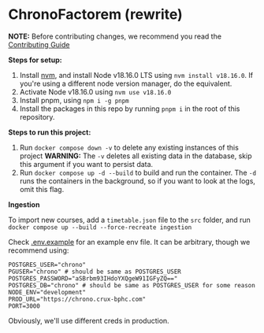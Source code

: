 # ChronoFactorem (rewrite)

**NOTE:** Before contributing changes, we recommend you read the [Contributing Guide](./CONTRIBUTING.md)

**Steps for setup:**

1. Install [nvm](https://github.com/nvm-sh/nvm), and install Node v18.16.0 LTS using `nvm install v18.16.0`. If you're using a different node version manager, do the equivalent.
2. Activate Node v18.16.0 using `nvm use v18.16.0`
3. Install pnpm, using `npm i -g pnpm`
4. Install the packages in this repo by running `pnpm i` in the root of this repository.

**Steps to run this project:**

1. Run `docker compose down -v` to delete any existing instances of this project **WARNING:** The `-v` deletes all existing data in the database, skip this argument if you want to persist data.
2. Run `docker compose up -d --build` to build and run the container. The `-d` runs the containers in the background, so if you want to look at the logs, omit this flag.

**Ingestion**

To import new courses, add a `timetable.json` file to the `src` folder, and run `docker compose up --build --force-recreate ingestion`

Check [.env.example](./.env.example) for an example env file. It can be arbitrary, though we recommend using:

```
POSTGRES_USER="chrono"
PGUSER="chrono" # should be same as POSTGRES_USER
POSTGRES_PASSWORD="aSBrbm93IHdoYXQgeW91IGFyZQ=="
POSTGRES_DB="chrono" # should be same as POSTGRES_USER for some reason
NODE_ENV="development"
PROD_URL="https://chrono.crux-bphc.com"
PORT=3000
```

Obviously, we'll use different creds in production.

